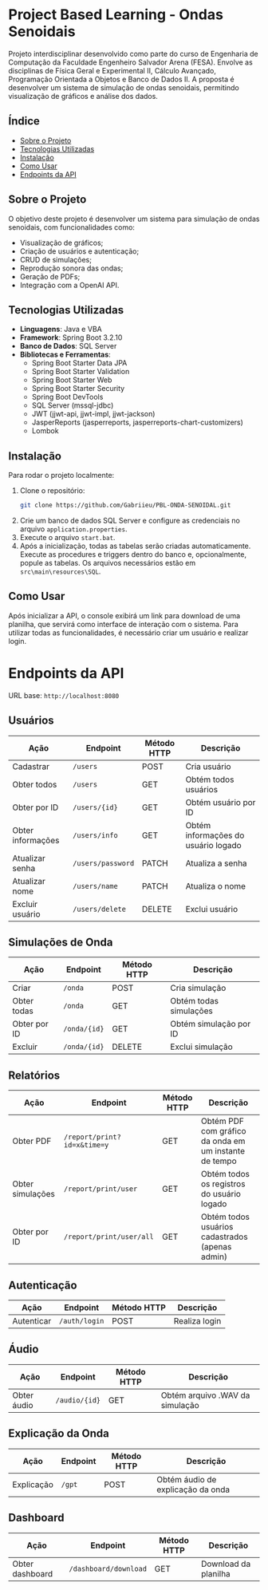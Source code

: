 # Project Based Learning - Ondas Senoidais

Projeto interdisciplinar desenvolvido como parte do curso de Engenharia de Computação da Faculdade Engenheiro Salvador Arena (FESA). Envolve as disciplinas de Física Geral e Experimental II, Cálculo Avançado, Programação Orientada a Objetos e Banco de Dados II. A proposta é desenvolver um sistema de simulação de ondas senoidais, permitindo visualização de gráficos e análise dos dados.

## Índice
- [Sobre o Projeto](#sobre-o-projeto)
- [Tecnologias Utilizadas](#tecnologias-utilizadas)
- [Instalação](#instalação)
- [Como Usar](#como-usar)
- [Endpoints da API](#endpoints-da-api)

## Sobre o Projeto

O objetivo deste projeto é desenvolver um sistema para simulação de ondas senoidais, com funcionalidades como:
- Visualização de gráficos;
- Criação de usuários e autenticação;
- CRUD de simulações;
- Reprodução sonora das ondas;
- Geração de PDFs;
- Integração com a OpenAI API.

## Tecnologias Utilizadas

- **Linguagens**: Java e VBA
- **Framework**: Spring Boot 3.2.10
- **Banco de Dados**: SQL Server
- **Bibliotecas e Ferramentas**:
   - Spring Boot Starter Data JPA
   - Spring Boot Starter Validation
   - Spring Boot Starter Web
   - Spring Boot Starter Security
   - Spring Boot DevTools
   - SQL Server (mssql-jdbc)
   - JWT (jjwt-api, jjwt-impl, jjwt-jackson)
   - JasperReports (jasperreports, jasperreports-chart-customizers)
   - Lombok

## Instalação

Para rodar o projeto localmente:

1. Clone o repositório:
   ```sh
   git clone https://github.com/Gabriieu/PBL-ONDA-SENOIDAL.git
   ```
2. Crie um banco de dados SQL Server e configure as credenciais no arquivo `application.properties`.
3. Execute o arquivo `start.bat`.
4. Após a inicialização, todas as tabelas serão criadas automaticamente. Execute as procedures e triggers dentro do banco e, opcionalmente, popule as tabelas. Os arquivos necessários estão em `src\main\resources\SQL`.

## Como Usar

Após inicializar a API, o console exibirá um link para download de uma planilha, que servirá como interface de interação com o sistema. Para utilizar todas as funcionalidades, é necessário criar um usuário e realizar login.


# Endpoints da API

URL base: `http://localhost:8080`

## Usuários
| Ação               | Endpoint          | Método HTTP | Descrição                           |
|--------------------|------------------|------------|-----------------------------------|
| Cadastrar         | `/users`         | POST       | Cria usuário                     |
| Obter todos      | `/users`         | GET        | Obtém todos usuários             |
| Obter por ID     | `/users/{id}`    | GET        | Obtém usuário por ID             |
| Obter informações | `/users/info`    | GET        | Obtém informações do usuário logado |
| Atualizar senha  | `/users/password` | PATCH      | Atualiza a senha                 |
| Atualizar nome   | `/users/name`    | PATCH      | Atualiza o nome                  |
| Excluir usuário  | `/users/delete`  | DELETE     | Exclui usuário                   |

## Simulações de Onda
| Ação               | Endpoint          | Método HTTP | Descrição                     |
|--------------------|------------------|------------|-----------------------------|
| Criar             | `/onda`          | POST       | Cria simulação               |
| Obter todas       | `/onda`          | GET        | Obtém todas simulações       |
| Obter por ID      | `/onda/{id}`     | GET        | Obtém simulação por ID       |
| Excluir           | `/onda/{id}`     | DELETE     | Exclui simulação             |

## Relatórios
| Ação               | Endpoint                      | Método HTTP | Descrição                                            |
|--------------------|------------------------------|------------|----------------------------------------------------|
| Obter PDF         | `/report/print?id=x&time=y`  | GET        | Obtém PDF com gráfico da onda em um instante de tempo |
| Obter simulações  | `/report/print/user`         | GET        | Obtém todos os registros do usuário logado        |
| Obter por ID      | `/report/print/user/all`     | GET        | Obtém todos usuários cadastrados (apenas admin)   |

## Autenticação
| Ação       | Endpoint       | Método HTTP | Descrição       |
|-----------|---------------|------------|---------------|
| Autenticar | `/auth/login` | POST       | Realiza login |

## Áudio
| Ação        | Endpoint      | Método HTTP | Descrição                           |
|------------|--------------|------------|-----------------------------------|
| Obter áudio | `/audio/{id}` | GET        | Obtém arquivo .WAV da simulação  |

## Explicação da Onda
| Ação         | Endpoint  | Método HTTP | Descrição                                |
|-------------|----------|------------|----------------------------------------|
| Explicação  | `/gpt`   | POST       | Obtém áudio de explicação da onda     |

## Dashboard
| Ação               | Endpoint               | Método HTTP | Descrição                      |
|--------------------|-----------------------|------------|--------------------------------|
| Obter dashboard   | `/dashboard/download` | GET        | Download da planilha          |



